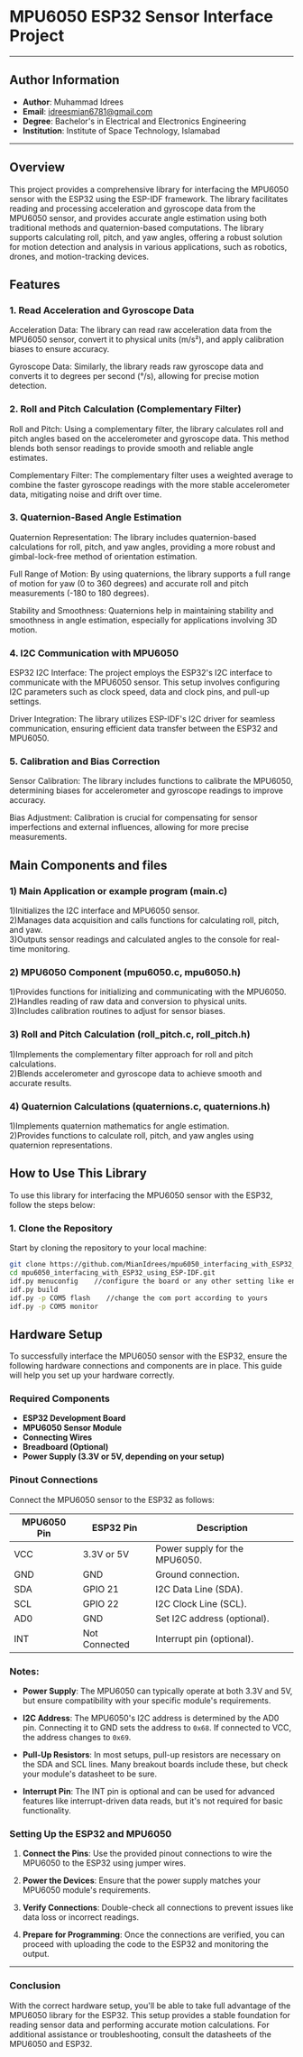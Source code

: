 # **MPU6050 ESP32 Sensor Interface Project**

---

## Author Information

- **Author**: Muhammad Idrees
- **Email**: [idreesmian6781@gmail.com](mailto:idreesmian6781@gmail.com)
- **Degree**: Bachelor's in Electrical and Electronics Engineering
- **Institution**: Institute of Space Technology, Islamabad

---

## **Overview**

This project provides a comprehensive library for interfacing the MPU6050 sensor with the ESP32 using the ESP-IDF framework. The library facilitates reading and processing acceleration and gyroscope data from the MPU6050 sensor, and provides accurate angle estimation using both traditional methods and quaternion-based computations. The library supports calculating roll, pitch, and yaw angles, offering a robust solution for motion detection and analysis in various applications, such as robotics, drones, and motion-tracking devices.

## Features
### **1. Read Acceleration and Gyroscope Data**
   Acceleration Data: The library can read raw acceleration data from the MPU6050 sensor, convert it to physical units (m/s²), and apply calibration biases to ensure accuracy.

   Gyroscope Data: Similarly, the library reads raw gyroscope data and converts it to degrees per second (°/s), allowing for precise motion detection.

### **2. Roll and Pitch Calculation (Complementary Filter)**
Roll and Pitch: Using a complementary filter, the library calculates roll and pitch angles based on the accelerometer and gyroscope data. This method blends both sensor readings to provide smooth and reliable angle estimates.

  Complementary Filter: The complementary filter uses a weighted average to combine the faster gyroscope readings with the more stable accelerometer data, mitigating noise and drift 
    over time.

### **3. Quaternion-Based Angle Estimation**
Quaternion Representation: The library includes quaternion-based calculations for roll, pitch, and yaw angles, providing a more robust and gimbal-lock-free method of orientation estimation.

  Full Range of Motion: By using quaternions, the library supports a full range of motion for yaw (0 to 360 degrees) and accurate roll and pitch measurements (-180 to 180 degrees).

  Stability and Smoothness: Quaternions help in maintaining stability and smoothness in angle estimation, especially for applications involving 3D motion.

### **4. I2C Communication with MPU6050**
ESP32 I2C Interface: The project employs the ESP32's I2C interface to communicate with the MPU6050 sensor. This setup involves configuring I2C parameters such as clock speed, data and clock pins, and pull-up settings.

  Driver Integration: The library utilizes ESP-IDF's I2C driver for seamless communication, ensuring efficient data transfer between the ESP32 and MPU6050.

### **5. Calibration and Bias Correction**
Sensor Calibration: The library includes functions to calibrate the MPU6050, determining biases for accelerometer and gyroscope readings to improve accuracy.

  Bias Adjustment: Calibration is crucial for compensating for sensor imperfections and external influences, allowing for more precise measurements.



## Main Components and files
### 1) Main Application or example program (main.c)

1)Initializes the I2C interface and MPU6050 sensor.     
2)Manages data acquisition and calls functions for calculating roll, pitch, and yaw.    
3)Outputs sensor readings and calculated angles to the console for real-time monitoring.    

### 2) MPU6050 Component (mpu6050.c, mpu6050.h)

1)Provides functions for initializing and communicating with the MPU6050.      
2)Handles reading of raw data and conversion to physical units.      
3)Includes calibration routines to adjust for sensor biases.    

### 3) Roll and Pitch Calculation (roll_pitch.c, roll_pitch.h)

1)Implements the complementary filter approach for roll and pitch calculations.     
2)Blends accelerometer and gyroscope data to achieve smooth and accurate results.     

### 4) Quaternion Calculations (quaternions.c, quaternions.h)

1)Implements quaternion mathematics for angle estimation.    
2)Provides functions to calculate roll, pitch, and yaw angles using quaternion representations.   



  ## How to Use This Library

To use this library for interfacing the MPU6050 sensor with the ESP32, follow the steps below:

### 1. Clone the Repository

Start by cloning the repository to your local machine:

```bash
git clone https://github.com/MianIdrees/mpu6050_interfacing_with_ESP32_using_ESP-IDF
cd mpu6050_interfacing_with_ESP32_using_ESP-IDF.git
idf.py menuconfig    //configure the board or any other setting like enable i2c
idf.py build
idf.py -p COM5 flash    //change the com port according to yours
idf.py -p COM5 monitor
 ```

## Hardware Setup

To successfully interface the MPU6050 sensor with the ESP32, ensure the following hardware connections and components are in place. This guide will help you set up your hardware correctly.

### Required Components

- **ESP32 Development Board**
- **MPU6050 Sensor Module**
- **Connecting Wires**
- **Breadboard (Optional)**
- **Power Supply (3.3V or 5V, depending on your setup)**

### Pinout Connections

Connect the MPU6050 sensor to the ESP32 as follows:

| **MPU6050 Pin** | **ESP32 Pin** | **Description**               |
|-----------------|---------------|-------------------------------|
| VCC             | 3.3V or 5V    | Power supply for the MPU6050. |
| GND             | GND           | Ground connection.            |
| SDA             | GPIO 21       | I2C Data Line (SDA).          |
| SCL             | GPIO 22       | I2C Clock Line (SCL).         |
| AD0             | GND           | Set I2C address (optional).   |
| INT             | Not Connected | Interrupt pin (optional).     |


### Notes:

- **Power Supply**: The MPU6050 can typically operate at both 3.3V and 5V, but ensure compatibility with your specific module's requirements.
  
- **I2C Address**: The MPU6050's I2C address is determined by the AD0 pin. Connecting it to GND sets the address to `0x68`. If connected to VCC, the address changes to `0x69`.

- **Pull-Up Resistors**: In most setups, pull-up resistors are necessary on the SDA and SCL lines. Many breakout boards include these, but check your module's datasheet to be sure.

- **Interrupt Pin**: The INT pin is optional and can be used for advanced features like interrupt-driven data reads, but it's not required for basic functionality.

### Setting Up the ESP32 and MPU6050

1. **Connect the Pins**: Use the provided pinout connections to wire the MPU6050 to the ESP32 using jumper wires.

2. **Power the Devices**: Ensure that the power supply matches your MPU6050 module's requirements.

3. **Verify Connections**: Double-check all connections to prevent issues like data loss or incorrect readings.

4. **Prepare for Programming**: Once the connections are verified, you can proceed with uploading the code to the ESP32 and monitoring the output.

---

### Conclusion

With the correct hardware setup, you'll be able to take full advantage of the MPU6050 library for the ESP32. This setup provides a stable foundation for reading sensor data and performing accurate motion calculations. For additional assistance or troubleshooting, consult the datasheets of the MPU6050 and ESP32.







